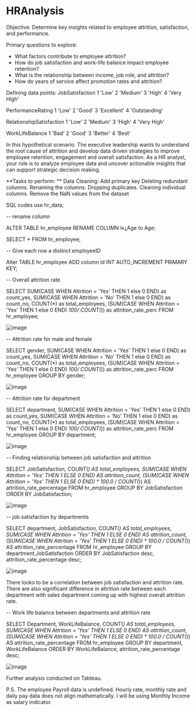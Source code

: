 # HRAnalysis

Objective: Determine key insights related to employee attrition, satisfaction, and performance.

Primary questions to explore:
- What factors contribute to employee attrition?
- How do job satisfaction and work-life balance impact employee retention?
- What is the relationship between income, job role, and attrition?
- How do years of service affect promotion rates and attrition?

Defining data points: JobSatisfaction
1 'Low'
2 'Medium'
3 'High'
4 'Very High'

PerformanceRating
1 'Low'
2 'Good'
3 'Excellent'
4 'Outstanding'

RelationshipSatisfaction
1 'Low'
2 'Medium'
3 'High'
4 'Very High'

WorkLifeBalance
1 'Bad'
2 'Good'
3 'Better'
4 'Best'

In this hypothetical scenario. The executive leadership wants to understand the root cause of attrition and develop data driven strategies to improve employee retention, engagement and overall satisfaction.
As a HR analyst, your role is to analyze employee data and uncover actionable insights that can support strategic decision making.

**Tasks to perform: **
Data Cleaning:
Add primary key
Deleting redundant columns.
Renaming the columns.
Dropping duplicates.
Cleaning individual columns.
Remove the NaN values from the dataset

SQL codes
use hr_data;

-- rename column

ALTER TABLE hr_employee
RENAME COLUMN ï»¿Age to Age;

SELECT *
FROM hr_employee;

-- Give each row a distinct employeeID

Alter TABLE hr_employee
ADD column id INT AUTO_INCREMENT PRIMARY KEY;

-- Overall attrition rate

SELECT 
SUM(CASE WHEN Attrition = 'Yes' THEN 1 else 0 END) as count_yes,
SUM(CASE WHEN Attrition = 'No' THEN 1 else 0 END) as count_no,
COUNT(*) as total_employees,
(SUM(CASE WHEN Attrition = 'Yes' THEN 1 else 0 END) *100/ COUNT(*)) as attrition_rate_perc
FROM hr_employee;

![image](https://github.com/user-attachments/assets/b453897b-7bcb-4b70-bb48-0333c2d5e9c6)

-- Attrition rate for male and female

SELECT 
gender,
SUM(CASE WHEN Attrition = 'Yes' THEN 1 else 0 END) as count_yes,
SUM(CASE WHEN Attrition = 'No' THEN 1 else 0 END) as count_no,
COUNT(*) as total_employees,
(SUM(CASE WHEN Attrition = 'Yes' THEN 1 else 0 END) *100/ COUNT(*)) as attrition_rate_perc
FROM hr_employee
GROUP BY gender;

![image](https://github.com/user-attachments/assets/475a552c-a633-4a87-aa9d-5ed8c146e792)

-- Attrition rate for department

SELECT 
department,
SUM(CASE WHEN Attrition = 'Yes' THEN 1 else 0 END) as count_yes,
SUM(CASE WHEN Attrition = 'No' THEN 1 else 0 END) as count_no,
COUNT(*) as total_employees,
(SUM(CASE WHEN Attrition = 'Yes' THEN 1 else 0 END) *100/ COUNT(*)) as attrition_rate_perc
FROM hr_employee
GROUP BY department;

![image](https://github.com/user-attachments/assets/c0fe60d1-3cbf-4be6-b35f-4ceb60c5edbf)

-- Finding relationship between job satisfaction and attrition

SELECT 
    JobSatisfaction,
    COUNT(*) AS total_employees,
    SUM(CASE WHEN Attrition = 'Yes' THEN 1 ELSE 0 END) AS attrition_count,
    (SUM(CASE WHEN Attrition = 'Yes' THEN 1 ELSE 0 END) * 100.0 / COUNT(*)) AS attrition_rate_percentage
FROM hr_employee
GROUP BY JobSatisfaction
ORDER BY JobSatisfaction;

![image](https://github.com/user-attachments/assets/8691a6b3-08af-4af8-b16c-ede9acfc48a9)

-- job satisfaction by departments

SELECT 
	department,
    JobSatisfaction,
    COUNT(*) AS total_employees,
    SUM(CASE WHEN Attrition = 'Yes' THEN 1 ELSE 0 END) AS attrition_count,
    (SUM(CASE WHEN Attrition = 'Yes' THEN 1 ELSE 0 END) * 100.0 / COUNT(*)) AS attrition_rate_percentage
FROM hr_employee
GROUP BY department,JobSatisfaction
ORDER BY JobSatisfaction desc, attrition_rate_percentage desc;

![image](https://github.com/user-attachments/assets/aa3e3e7d-c69f-41c8-9e76-320a74702a53)

There looks to be a correlation between job satisfaction and attrition rate.
There are also significant difference in attrition rate between each department with sales department coming up with highest overall attrition rate.

-- Work life balance between departments and attrition rate

SELECT 
	Department,
    WorkLifeBalance,
    COUNT(*) AS total_employees,
    SUM(CASE WHEN Attrition = 'Yes' THEN 1 ELSE 0 END) AS attrition_count,
    (SUM(CASE WHEN Attrition = 'Yes' THEN 1 ELSE 0 END) * 100.0 / COUNT(*)) AS attrition_rate_percentage
FROM hr_employee
GROUP BY department, WorkLifeBalance
ORDER BY WorkLifeBalance, attrition_rate_percentage desc;

![image](https://github.com/user-attachments/assets/76e5d1a1-7193-4a6f-93ed-f57d7797344f)

Further analysis conducted on Tableau.

P.S. The employee Payroll data is undefined. Hourly rate, monthly rate and daily pay data does not align mathematically. I will be using Monthly Income as salary indicator.
